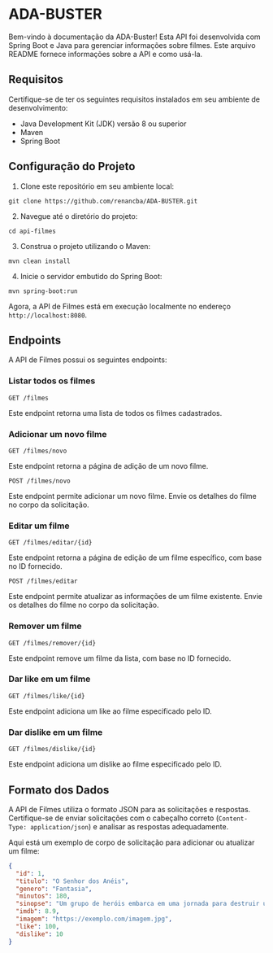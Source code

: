 # ADA-BUSTER

Bem-vindo à documentação da ADA-Buster! Esta API foi desenvolvida com Spring Boot e Java para gerenciar informações sobre filmes. Este arquivo README fornece informações sobre a API e como usá-la.

## Requisitos

Certifique-se de ter os seguintes requisitos instalados em seu ambiente de desenvolvimento:

- Java Development Kit (JDK) versão 8 ou superior
- Maven
- Spring Boot

## Configuração do Projeto

1. Clone este repositório em seu ambiente local:

```
git clone https://github.com/renancba/ADA-BUSTER.git
```

2. Navegue até o diretório do projeto:

```
cd api-filmes
```

3. Construa o projeto utilizando o Maven:

```
mvn clean install
```

4. Inicie o servidor embutido do Spring Boot:

```
mvn spring-boot:run
```

Agora, a API de Filmes está em execução localmente no endereço `http://localhost:8080`.

## Endpoints

A API de Filmes possui os seguintes endpoints:

### Listar todos os filmes

```
GET /filmes
```

Este endpoint retorna uma lista de todos os filmes cadastrados.

### Adicionar um novo filme

```
GET /filmes/novo
```

Este endpoint retorna a página de adição de um novo filme.

```
POST /filmes/novo
```

Este endpoint permite adicionar um novo filme. Envie os detalhes do filme no corpo da solicitação.

### Editar um filme

```
GET /filmes/editar/{id}
```

Este endpoint retorna a página de edição de um filme específico, com base no ID fornecido.

```
POST /filmes/editar
```

Este endpoint permite atualizar as informações de um filme existente. Envie os detalhes do filme no corpo da solicitação.

### Remover um filme

```
GET /filmes/remover/{id}
```

Este endpoint remove um filme da lista, com base no ID fornecido.

### Dar like em um filme

```
GET /filmes/like/{id}
```

Este endpoint adiciona um like ao filme especificado pelo ID.

### Dar dislike em um filme

```
GET /filmes/dislike/{id}
```

Este endpoint adiciona um dislike ao filme especificado pelo ID.

## Formato dos Dados

A API de Filmes utiliza o formato JSON para as solicitações e respostas. Certifique-se de enviar solicitações com o cabeçalho correto (`Content-Type: application/json`) e analisar as respostas adequadamente.

Aqui está um exemplo de corpo de solicitação para adicionar ou atualizar um filme:

```json
{
  "id": 1,
  "titulo": "O Senhor dos Anéis",
  "genero": "Fantasia",
  "minutos": 180,
  "sinopse": "Um grupo de heróis embarca em uma jornada para destruir um poderoso anel",
  "imdb": 8.9,
  "imagem": "https://exemplo.com/imagem.jpg",
  "like": 100,
  "dislike": 10
}
```

